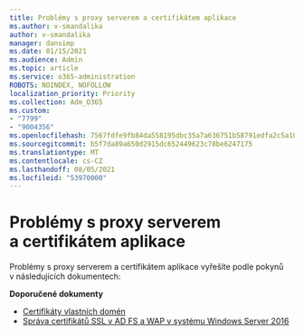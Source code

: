 ```yaml
---
title: Problémy s proxy serverem a certifikátem aplikace
ms.author: v-smandalika
author: v-smandalika
manager: dansimp
ms.date: 01/15/2021
ms.audience: Admin
ms.topic: article
ms.service: o365-administration
ROBOTS: NOINDEX, NOFOLLOW
localization_priority: Priority
ms.collection: Adm_O365
ms.custom:
- "7799"
- "9004356"
ms.openlocfilehash: 7567fdfe9fb84da558195dbc35a7a636751b58791edfa2c5a10b07215c58bf5c
ms.sourcegitcommit: b5f7da89a650d2915dc652449623c78be6247175
ms.translationtype: MT
ms.contentlocale: cs-CZ
ms.lasthandoff: 08/05/2021
ms.locfileid: "53970000"
---
```

# <a name="application-proxy-and-certificate-issues"></a>Problémy s proxy serverem a certifikátem aplikace

Problémy s proxy serverem a certifikátem aplikace vyřešíte podle pokynů v následujících dokumentech:

**Doporučené dokumenty**

- [Certifikáty vlastních domén](https://docs.microsoft.com/azure/active-directory/manage-apps/application-proxy-configure-custom-domain#certificates-for-custom-domains)
- [Správa certifikátů SSL v AD FS a WAP v systému Windows Server 2016](https://docs.microsoft.com/windows-server/identity/ad-fs/operations/manage-ssl-certificates-ad-fs-wap)


